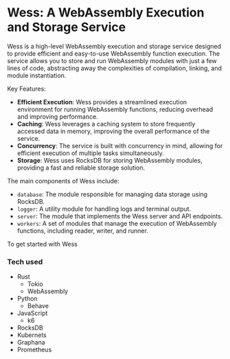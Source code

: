 # Wess: A WebAssembly Execution and Storage Service

Wess is a high-level WebAssembly execution and storage service designed to provide
efficient and easy-to-use WebAssembly function execution. The service allows you to
store and run WebAssembly modules with just a few lines of code, abstracting away the
complexities of compilation, linking, and module instantiation.

Key Features:

- **Efficient Execution**: Wess provides a streamlined execution environment for
  running WebAssembly functions, reducing overhead and improving performance.
- **Caching**: Wess leverages a caching system to store frequently accessed data
  in memory, improving the overall performance of the service.
- **Concurrency**: The service is built with concurrency in mind, allowing for
  efficient execution of multiple tasks simultaneously.
- **Storage**: Wess uses RocksDB for storing WebAssembly modules, providing a
  fast and reliable storage solution.

The main components of Wess include:

- `database`: The module responsible for managing data storage using RocksDB.
- `logger`: A utility module for handling logs and terminal output.
- `server`: The module that implements the Wess server and API endpoints.
- `workers`: A set of modules that manage the execution of WebAssembly functions,
  including reader, writer, and runner.

To get started with Wess


### Tech used

- Rust
    - Tokio
    - WebAssembly
- Python
    - Behave
- JavaScript
    - k6
- RocksDB
- Kubernets
- Graphana
- Prometheus
